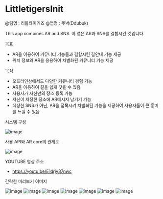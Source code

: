 # LittletigersInit
@팀명 : 리틀타이거즈
@앱명 : 뚜벅(Ddubuk)

This app combines AR and SNS.
이 앱은 AR과 SNS를 결합시킨 것입니다.

목표
- AR을 이용하여 커뮤니티 기능들과 결합시킨 길안내 기능 제공
- 위치 정보와 AR을 응용하여 차별화된 커뮤니티 기능 제공

목적
- 오프라인상에서도 다양한 커뮤니티 경험 가능
- AR을 이용하여 길을 쉽게 찾을 수 있음 
- 사용자가 자신만의 장소 등록 가능
- 자신이 지정한 장소에 AR메시지 남기기 가능
- 식상한 SNS가 아닌, AR을 접목시켜 차별화된 기능을 제공하여 사용자들이 큰 흥미를 느낄 수 있음

시스템 구성

![image](https://user-images.githubusercontent.com/40655666/68305920-e0f9c000-00eb-11ea-85d2-bc656bcd6767.png)

사용 API와 AR core의 관계도

![image](https://user-images.githubusercontent.com/40655666/68305894-d5a69480-00eb-11ea-8cfa-2cbbe65186c5.png)

YOUTUBE 영상 주소
- https://youtu.be/E1drjy37nwc


간략한 미리보기 이미지

![image](https://user-images.githubusercontent.com/40655666/68305697-76e11b00-00eb-11ea-8445-6ae07f0296c5.png)
![image](https://user-images.githubusercontent.com/40655666/68305701-78aade80-00eb-11ea-9846-2857623a1be5.png)
![image](https://user-images.githubusercontent.com/40655666/68305705-7a74a200-00eb-11ea-98d4-bfc60457f3d6.png)
![image](https://user-images.githubusercontent.com/40655666/68305710-7c3e6580-00eb-11ea-82f9-76e2a354514a.png)
![image](https://user-images.githubusercontent.com/40655666/68305714-7e082900-00eb-11ea-9eb9-b7b76a860687.png)
![image](https://user-images.githubusercontent.com/40655666/68305720-806a8300-00eb-11ea-8d55-7538922db467.png)
![image](https://user-images.githubusercontent.com/40655666/68305725-819bb000-00eb-11ea-936a-9216d7d23e66.png)
